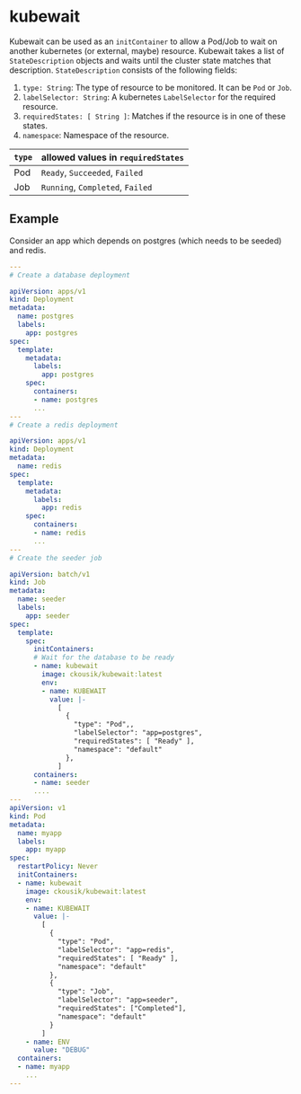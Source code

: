 # kubewait

Kubewait can be used as an `initContainer` to allow a Pod/Job to wait on another kubernetes (or external, maybe) resource.
Kubewait takes a list of `StateDescription` objects and waits until the cluster state matches that description.
`StateDescription` consists of the following fields:
1. `type: String`: The type of resource to be monitored. It can be `Pod` or `Job`.
2. `labelSelector: String`: A kubernetes `LabelSelector` for the required resource.
3. `requiredStates: [ String ]`: Matches if the resource is in one of these states.
4. `namespace`: Namespace of the resource.

| `type` | allowed values in `requiredStates` |
|---|---|
| Pod | `Ready`, `Succeeded`, `Failed`|
| Job | `Running`, `Completed`, `Failed` |

## Example
Consider an app which depends on postgres (which needs to be seeded) and redis.
```yaml
---
# Create a database deployment

apiVersion: apps/v1
kind: Deployment
metadata:
  name: postgres 
  labels:
    app: postgres
spec:
  template:
    metadata:
      labels:
        app: postgres
    spec:
      containers:
      - name: postgres
      ...
---
# Create a redis deployment

apiVersion: apps/v1
kind: Deployment
metadata:
  name: redis
spec:
  template:
    metadata:
      labels:
        app: redis
    spec:
      containers:
      - name: redis
      ...
---
# Create the seeder job

apiVersion: batch/v1
kind: Job
metadata:
  name: seeder
  labels:
    app: seeder
spec:
  template:
    spec:
      initContainers:
      # Wait for the database to be ready
      - name: kubewait
        image: ckousik/kubewait:latest
        env:
        - name: KUBEWAIT
          value: |-
            [
              {
                "type": "Pod",,
                "labelSelector": "app=postgres",
                "requiredStates": [ "Ready" ],
                "namespace": "default"
              },
            ]
      containers:
      - name: seeder
      ....
---
apiVersion: v1
kind: Pod
metadata:
  name: myapp
  labels:
    app: myapp
spec:
  restartPolicy: Never
  initContainers:
  - name: kubewait
    image: ckousik/kubewait:latest
    env:
    - name: KUBEWAIT
      value: |-
        [
          {
            "type": "Pod",
            "labelSelector": "app=redis",
            "requiredStates": [ "Ready" ],
            "namespace": "default"
          },
          {
            "type": "Job",
            "labelSelector": "app=seeder",
            "requiredStates": ["Completed"],
            "namespace": "default"
          }
        ]
    - name: ENV
      value: "DEBUG"
  containers:
  - name: myapp
    ...
---

```

